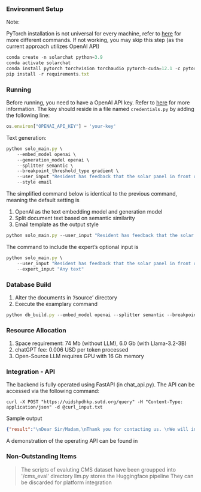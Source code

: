 ### Environment Setup

Note: 

PyTorch installation is not universal for every machine, refer to [here](https://pytorch.org/get-started/locally/) for more different commands. If not working, you may skip this step (as the current approach utilizes OpenAI API)

```jsx
conda create -n solarchat python=3.9
conda activate solarchat
conda install pytorch torchvision torchaudio pytorch-cuda=12.1 -c pytorch -c nvidia
pip install -r requirements.txt
```

### Running
Before running, you need to have a OpenAI API key. Refer to [here](https://beta.openai.com/docs/developer-quickstart/your-api-keys) for more information.
The key should reside in a file named `credentials.py` by adding the following line:
```jsx
os.environ["OPENAI_API_KEY"] = 'your-key'
``` 
Text generation:
```jsx
python solo_main.py \
    --embed_model openai \
    --generation_model openai \
    --splitter semantic \
    --breakpoint_threshold_type gradient \
    --user_input "Resident has feedback that the solar panel in front of his block has been there for a long time. Resident shared that TC informed him that it will be removed in November 2020, but the resident mentioned that it is still there." \
    --style email
```

The simplified command below is identical to the previous command, meaning the default setting is

1. OpenAI as the text embedding model and generation model
2. Split document text based on semantic similarity
3. Email template as the output style

```jsx
python solo_main.py --user_input "Resident has feedback that the solar panel in front of his block has been there for a long time. Resident shared that TC informed him that it will be removed in November 2020, but the resident mentioned that it is still there."
```

The command to include the  expert’s optional input is

```jsx
python solo_main.py \
    --user_input "Resident has feedback that the solar panel in front of his block has been there for a long time. Resident shared that TC informed him that it will be removed in November 2020, but the resident mentioned that it is still there." \
    --expert_input "Any text"
```

### Database Build

1. Alter the documents in ‘/source’ directory
2. Execute the examplary command

```jsx
python db_build.py --embed_model openai --splitter semantic --breakpoint_threshold_type gradient
```

### Resource Allocation
1. Space requirement: 74 Mb (without LLM), 6.0 Gb (with Llama-3.2-3B)
2. chatGPT fee: 0.006 USD per token processed
3. Open-Source LLM requires GPU with 16 Gb memory

### Integration - API
The backend is fully operated using FastAPI (in chat_api.py). The API can be accessed via the following command:

```
curl -X POST "https://uidshpdhkp.sutd.org/query" -H "Content-Type: application/json" -d @curl_input.txt
```
Sample output
```json
{"result":"\nDear Sir/Madam,\nThank you for contacting us. \nWe will investigate the situation and ensure the timely removal of the solar panel in front of the resident's block as per the communicated schedule. Thank you for bringing this to our attention.\nLet us know if there is any other issue.\nBest Regards,\nHDB Team\n"}
```
A demonstration of the operating API can be found in 

### Non-Outstanding Items
> The scripts of evaluting CMS dataset have been groupped into '/cms_eval' directory
> llm.py stores the Huggingface pipeline
They can be discarded for platform integration